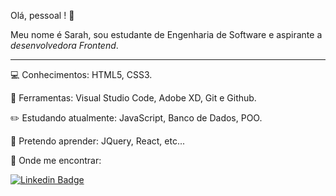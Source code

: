 Olá, pessoal ! :wave:

Meu nome é Sarah, sou estudante de Engenharia de Software e aspirante a *desenvolvedora Frontend*.

------


:computer: ​Conhecimentos: HTML5, CSS3.


:wrench: ​Ferramentas: Visual Studio Code, Adobe XD, Git e Github.


:pencil2: ​Estudando atualmente: JavaScript, Banco de Dados, POO.


:dart: ​Pretendo aprender: JQuery, React, etc...


:speech_balloon: ​Onde me encontrar: 

[![Linkedin Badge](https://img.shields.io/badge/-LinkedIn-blue?style=flat-square&logo=Linkedin&logoColor=white&link=https://www.linkedin.com/in/sarahsantossilva/)](https://www.linkedin.com/in/sarahsantossilva/)

